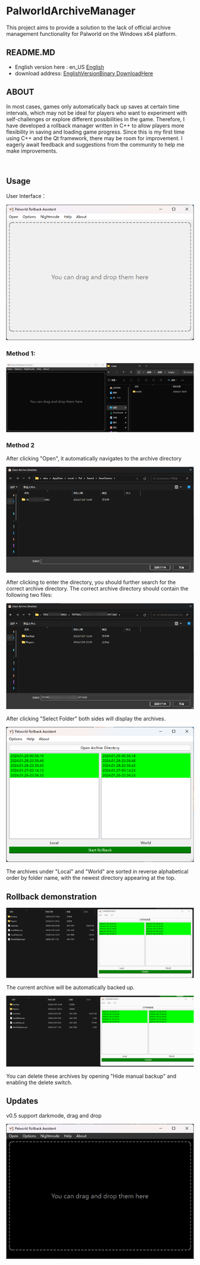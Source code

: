 # PalworldArchiveManager

This project aims to provide a solution to the lack of official archive management functionality for Palworld on the Windows x64 platform.

## README.MD

- English version here : en_US [English](README.en.md)
- download address:  [EnglishVersionBinary DownloadHere](https://github.com/Yamico/PalworldArchiveManager/releases/download/pub/PalArchiveManager_en_US_0.4.exe)

## ABOUT

In most cases, games only automatically back up saves at certain time intervals, which may not be ideal for players who want to experiment with self-challenges or explore different possibilities in the game. Therefore, I have developed a rollback manager written in C++ to allow players more flexibility in saving and loading game progress. Since this is my first time using C++ and the Qt framework, there may be room for improvement. I eagerly await feedback and suggestions from the community to help me make improvements.

​        

## Usage

User Interface：

![image-20240201212309261](README.en.assets/image-20240201212309261.png)

### Method 1:

![2024-02-01_21-21-41](README.en.assets/2024-02-01_21-21-41.gif)

### Method 2

After clicking "Open", it automatically navigates to the archive directory

![image-20240131205930408](README.en.assets/image-20240131205930408.png )

After clicking to enter the directory, you should further search for the correct archive directory. The correct archive directory should contain the following two files:

![image-20240131210030262](README.en.assets/image-20240131210030262.png)

After clicking "Select Folder" both sides will display the archives.

![image-20240131210110083](README.en.assets/image-20240131210110083.png)

The archives under "Local" and "World" are sorted in reverse alphabetical order by folder name, with the newest directory appearing at the top.

## Rollback demonstration

![2024-01-31_20-13-26](README.assets/2024-01-31_20-13-26.gif)

The current archive will be automatically backed up.

![2024-01-31_20-16-16](README.assets/2024-01-31_20-16-16.gif)

You can delete these archives by opening "Hide manual backup" and enabling the delete switch.

## Updates

v0.5 support darkmode, drag and drop

![image-20240201212454665](README.en.assets/image-20240201212454665.png)

























